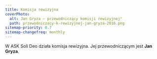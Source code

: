 ```yaml
---
title: Komisja rewizyjna
coverPhoto:
  alt: Jan Gryza – przewodniczący komisji rewizyjnej"
  path: przewodniczacy-k-rewizyjnej-jan-gryza-2016.png
sitemap-priority: 0.7
sitemap-changefreq: monthly
---
```


W ASK Soli Deo działa komisja rewizyjna. Jej przewodniczącym jest **Jan Gryza**.
